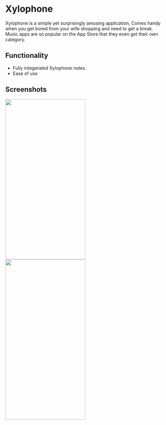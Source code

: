 # Xylophone

Xylophone is a simple yet surprisingly amusing application, Comes handy when you get bored from your wife shopping and need to get a break. Music apps are so popular on the App Store that they even get their own category.


## Functionality

* Fully integerated Xylophone notes.
* Ease of use


## Screenshots

<a href="url"><img src="https://github.com/hazemabollfadl/Xylophone/assets/79457581/dd76b3c4-e25b-459a-bbcd-611c574d35cb" align="left" height="500" width="250" ></a>

<a href="url"><img src="https://github.com/hazemabollfadl/Xylophone/assets/79457581/9b9052a4-c1cf-4e91-96ae-96ecbdcf8c8c" align="left" height="500" width="250" ></a>
